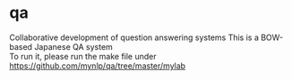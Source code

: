 # qa
Collaborative development of question answering systems
 This is a BOW-based Japanese QA system        
 To run it, please run the make file under https://github.com/mynlp/qa/tree/master/mylab

